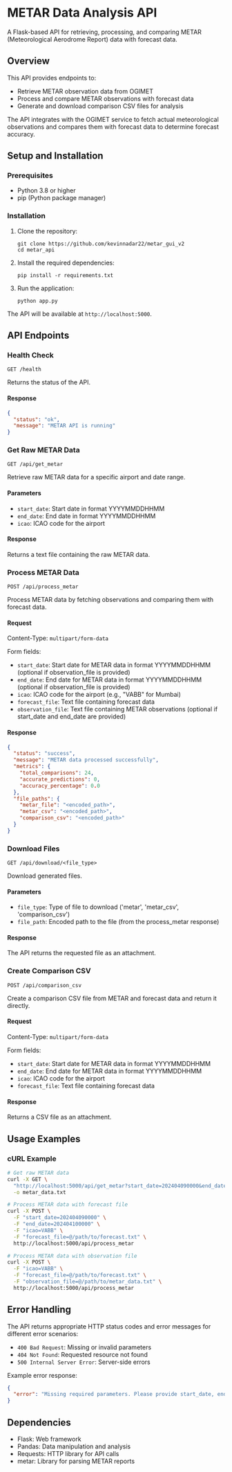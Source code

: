 # METAR Data Analysis API

A Flask-based API for retrieving, processing, and comparing METAR (Meteorological Aerodrome Report) data with forecast data.

## Overview

This API provides endpoints to:
- Retrieve METAR observation data from OGIMET
- Process and compare METAR observations with forecast data
- Generate and download comparison CSV files for analysis

The API integrates with the OGIMET service to fetch actual meteorological observations and compares them with forecast data to determine forecast accuracy.

## Setup and Installation

### Prerequisites

- Python 3.8 or higher
- pip (Python package manager)

### Installation

1. Clone the repository:
   ```
   git clone https://github.com/kevinnadar22/metar_gui_v2
   cd metar_api
   ```

2. Install the required dependencies:
   ```
   pip install -r requirements.txt
   ```

3. Run the application:
   ```
   python app.py
   ```

The API will be available at `http://localhost:5000`.

## API Endpoints

### Health Check

```
GET /health
```

Returns the status of the API.

#### Response

```json
{
  "status": "ok",
  "message": "METAR API is running"
}
```

### Get Raw METAR Data

```
GET /api/get_metar
```

Retrieve raw METAR data for a specific airport and date range.

#### Parameters

- `start_date`: Start date in format YYYYMMDDHHMM
- `end_date`: End date in format YYYYMMDDHHMM
- `icao`: ICAO code for the airport

#### Response

Returns a text file containing the raw METAR data.

### Process METAR Data

```
POST /api/process_metar
```

Process METAR data by fetching observations and comparing them with forecast data.

#### Request

Content-Type: `multipart/form-data`

Form fields:
- `start_date`: Start date for METAR data in format YYYYMMDDHHMM (optional if observation_file is provided)
- `end_date`: End date for METAR data in format YYYYMMDDHHMM (optional if observation_file is provided)
- `icao`: ICAO code for the airport (e.g., "VABB" for Mumbai)
- `forecast_file`: Text file containing forecast data
- `observation_file`: Text file containing METAR observations (optional if start_date and end_date are provided)

#### Response

```json
{
  "status": "success",
  "message": "METAR data processed successfully",
  "metrics": {
    "total_comparisons": 24,
    "accurate_predictions": 0,
    "accuracy_percentage": 0.0
  },
  "file_paths": {
    "metar_file": "<encoded_path>",
    "metar_csv": "<encoded_path>",
    "comparison_csv": "<encoded_path>"
  }
}
```

### Download Files

```
GET /api/download/<file_type>
```

Download generated files.

#### Parameters

- `file_type`: Type of file to download ('metar', 'metar_csv', 'comparison_csv')
- `file_path`: Encoded path to the file (from the process_metar response)

#### Response

The API returns the requested file as an attachment.

### Create Comparison CSV

```
POST /api/comparison_csv
```

Create a comparison CSV file from METAR and forecast data and return it directly.

#### Request

Content-Type: `multipart/form-data`

Form fields:
- `start_date`: Start date for METAR data in format YYYYMMDDHHMM
- `end_date`: End date for METAR data in format YYYYMMDDHHMM
- `icao`: ICAO code for the airport
- `forecast_file`: Text file containing forecast data

#### Response

Returns a CSV file as an attachment.

## Usage Examples


### cURL Example

```bash
# Get raw METAR data
curl -X GET \
  "http://localhost:5000/api/get_metar?start_date=202404090000&end_date=202404100000&icao=VABB" \
  -o metar_data.txt

# Process METAR data with forecast file
curl -X POST \
  -F "start_date=202404090000" \
  -F "end_date=202404100000" \
  -F "icao=VABB" \
  -F "forecast_file=@/path/to/forecast.txt" \
  http://localhost:5000/api/process_metar

# Process METAR data with observation file
curl -X POST \
  -F "icao=VABB" \
  -F "forecast_file=@/path/to/forecast.txt" \
  -F "observation_file=@/path/to/metar_data.txt" \
  http://localhost:5000/api/process_metar
```

## Error Handling

The API returns appropriate HTTP status codes and error messages for different error scenarios:

- `400 Bad Request`: Missing or invalid parameters
- `404 Not Found`: Requested resource not found
- `500 Internal Server Error`: Server-side errors

Example error response:

```json
{
  "error": "Missing required parameters. Please provide start_date, end_date, and icao."
}
```

## Dependencies

- Flask: Web framework
- Pandas: Data manipulation and analysis
- Requests: HTTP library for API calls
- metar: Library for parsing METAR reports